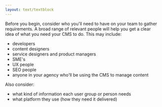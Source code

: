```yaml
---
layout: text/textblock
---
```

Before you begin, consider who you'll need to have on your team to gather requirements. A broad range of relevant people will help you get a clear idea of what you need your CMS to do. This may include:
- developers
- content designers
- service designers and product managers
- SME's
- UX people
- SEO people
- anyone in your agency who'll be using the CMS to manage content

Also consider:
- what kind of information each user group or person needs
- what platform they use (how they need it delivered)
